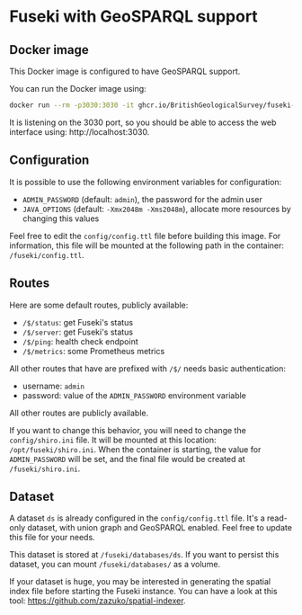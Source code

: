 # Fuseki with GeoSPARQL support

## Docker image

This Docker image is configured to have GeoSPARQL support.

You can run the Docker image using:

```sh
docker run --rm -p3030:3030 -it ghcr.io/BritishGeologicalSurvey/fuseki-geosparql
```

It is listening on the 3030 port, so you should be able to access the web interface using: http://localhost:3030.

## Configuration

It is possible to use the following environment variables for configuration:

- `ADMIN_PASSWORD` (default: `admin`), the password for the admin user
- `JAVA_OPTIONS` (default: `-Xmx2048m -Xms2048m`), allocate more resources by changing this values

Feel free to edit the `config/config.ttl` file before building this image.
For information, this file will be mounted at the following path in the container: `/fuseki/config.ttl`.

## Routes

Here are some default routes, publicly available:

- `/$/status`: get Fuseki's status
- `/$/server`: get Fuseki's status
- `/$/ping`: health check endpoint
- `/$/metrics`: some Prometheus metrics

All other routes that have are prefixed with `/$/` needs basic authentication:

- username: `admin`
- password: value of the `ADMIN_PASSWORD` environment variable

All other routes are publicly available.

If you want to change this behavior, you will need to change the `config/shiro.ini` file.
It will be mounted at this location: `/opt/fuseki/shiro.ini`.
When the container is starting, the value for `ADMIN_PASSWORD` will be set, and the final file would be created at `/fuseki/shiro.ini`.

## Dataset

A dataset `ds` is already configured in the `config/config.ttl` file.
It's a read-only dataset, with union graph and GeoSPARQL enabled.
Feel free to update this file for your needs.

This dataset is stored at `/fuseki/databases/ds`.
If you want to persist this dataset, you can mount `/fuseki/databases/` as a volume.

If your dataset is huge, you may be interested in generating the spatial index file before starting the Fuseki instance.
You can have a look at this tool: https://github.com/zazuko/spatial-indexer.
